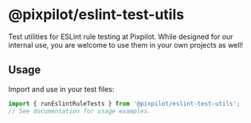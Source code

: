 # @pixpilot/eslint-test-utils

Test utilities for ESLint rule testing at Pixpilot. While designed for our internal use, you are welcome to use them in your own projects as well!

## Usage

Import and use in your test files:

```js
import { runEslintRuleTests } from '@pixpilot/eslint-test-utils';
// See documentation for usage examples.
```
